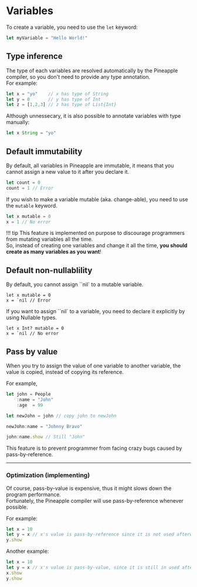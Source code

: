 # Variables
To create a variable, you need to use the `let` keyword:
```js
let myVariable = "Hello World!"
```

## Type inference
The type of each variables are resolved automatically by the Pineapple compiler, so you don't need to provide any type annotation.  
For example:
```js
let x = "yo"    // x has type of String
let y = 0       // y has type of Int
let z = [1,2,3] // z has type of List{Int}
```
Although unnessecary, it is also possible to annotate variables with type manually:
```js
let x String = "yo"
```


## Default immutability
By default, all variables in Pineapple are immutable, it means that you cannot assign a new value to it after you declare it.
```js
let count = 0
count = 1 // Error
```

If you wish to make a variable mutable (aka. change-able), you need to use the `mutable` keyword.
```js
let x mutable = 0
x = 1 // No error
```

!!! tip
    This feature is implemented on purpose to discourage programmers from mutating variables all the time.  
    So, instead of creating one variables and change it all the time, **you should create as many variables as you want**!

## Default non-nullablility
By default, you cannot assign ``nil` to a mutable variable.
```
let x mutable = 0
x = `nil // Error
```
If you want to assign ``nil` to a variable, you need to declare it explicitly by using Nullable types.
```
let x Int? mutable = 0
x = `nil // No error
```

## Pass by value
When you try to assign the value of one variable to another variable, the value is copied, instead of copying its reference.  

For example,
```js
let john = People
    :name = "John"
    :age  = 99

let newJohn = john // copy john to newJohn

newJohn:name = "Johnny Bravo"

john:name.show // Still "John"
```
This feature is to prevent programmer from facing crazy bugs caused by pass-by-reference.

<hr>

### Optimization (implementing)
Of course, pass-by-value is expensive, thus it might slows down the program performance.  
Fortunately, the Pineapple compiler will use pass-by-reference whenever possible.  

For example:
```js
let x = 10
let y = x // x's value is pass-by-reference since it is not used afterwards
y.show
```

Another example:
```js
let x = 10
let y = x // x's value is pass-by-value, since it is still in used after this line
x.show
y.show
```